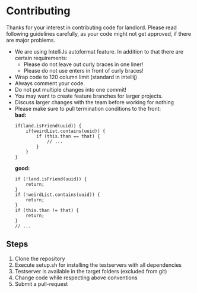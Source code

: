 Contributing
========

Thanks for your interest in contributing code for landlord. Please read following guidelines carefully, as your code
might not get approved, if there are major problems.

- We are using IntelliJs autoformat feature. In addition to that there are certain requirements:
    * Please do not leave out curly braces in one liner!
    * Please do not use enters in front of curly braces!
- Wrap code to 120 column limit (standard in intellij)  
- Always comment your code.
- Do not put multiple changes into one commit!
- You may want to create feature branches for larger projects.
- Discuss larger changes with the team before working for nothing
- Please make sure to pull termination conditions to the front:  
    **bad:**
    ```
    if(land.isFriend(uuid)) {
        if(weirdList.contains(uuid)) {
            if (this.than == that) {
                // ...
            }
        }
    }
    ```
    **good:**
    ```
    if (!land.isFriend(uuid)) {
        return;
    }
    if (!weirdList.contains(uuid)) {
        return;        
    }
    if (this.than != that) {
        return;
    }
    // ...
    ```
    
Steps
-----

1. Clone the repository 
2. Execute setup.sh for installing the testservers with all dependencies
3. Testserver is available in the target folders (excluded from git)
4. Change code while respecting above conventions
5. Submit a pull-request